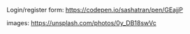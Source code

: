 Login/register form:
    https://codepen.io/sashatran/pen/GEajjP

images:
    https://unsplash.com/photos/0y_DB18swVc

    